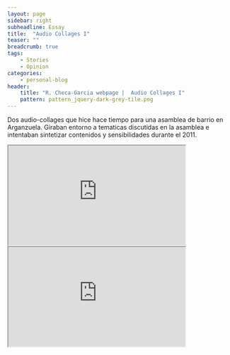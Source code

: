 ```yaml
---
layout: page
sidebar: right
subheadline: Essay
title:  "Audio Collages I"
teaser: ""
breadcrumb: true
tags:
    - Stories
    - Opinion
categories:
    - personal-blog
header:
    title: "R. Checa-Garcia webpage |  Audio Collages I"
    pattern: pattern_jquery-dark-grey-tile.png
---
```


Dos audio-collages que hice hace tiempo para una asamblea de barrio en Arganzuela. Giraban entorno a tematicas discutidas en la asamblea e intentaban sintetizar contenidos y sensibilidades durante el 2011.


<iframe width="400" height="225" src="https://www.youtube.com/embed/KIKGb9tUczI" frameborder="3" allow="accelerometer; autoplay; encrypted-media; gyroscope; picture-in-picture" allowfullscreen></iframe>

<iframe width="400" height="225" src="https://www.youtube.com/embed/B5CnSf4kj-E" frameborder="3" allow="accelerometer; autoplay; encrypted-media; gyroscope; picture-in-picture" allowfullscreen></iframe>

